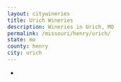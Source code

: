 ```yaml
---
layout: citywineries
title: Urich Wineries
description: Wineries in Urich, MO
permalink: /missouri/henry/urich/
state: mo
county: henry
city: urich
---
```

-
